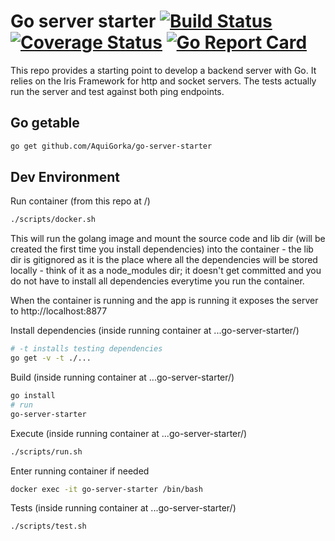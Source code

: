 # Go server starter [![Build Status](https://travis-ci.org/AquiGorka/go-server-starter.svg?branch=master)](https://travis-ci.org/AquiGorka/go-server-starter) [![Coverage Status](https://coveralls.io/repos/github/AquiGorka/go-server-starter/badge.svg?branch=master)](https://coveralls.io/github/AquiGorka/go-server-starter?branch=master) [![Go Report Card](https://goreportcard.com/badge/github.com/AquiGorka/go-server-starter)](https://goreportcard.com/report/github.com/AquiGorka/go-server-starter)

This repo provides a starting point to develop a backend server with Go. It relies on the Iris Framework for http and socket servers. The tests actually run the server and test against both ping endpoints.

## Go getable
```sh
go get github.com/AquiGorka/go-server-starter
```

## Dev Environment

Run container (from this repo at /)
```sh
./scripts/docker.sh
```

This will run the golang image and mount the source code and lib dir (will be created the first time you install dependencies) into the container - the lib dir is gitignored as it is the place where all the dependencies will be stored locally - think of it as a node_modules dir; it doesn't get committed and you do not have to install all dependencies everytime you run the container.

When the container is running and the app is running it exposes the server to http://localhost:8877

Install dependencies (inside running container at ...go-server-starter/)
```sh
# -t installs testing dependencies
go get -v -t ./...
```

Build (inside running container at ...go-server-starter/)
```sh
go install
# run
go-server-starter
```

Execute (inside running container at ...go-server-starter/)
```sh
./scripts/run.sh
```

Enter running container if needed
```sh
docker exec -it go-server-starter /bin/bash
```

Tests (inside running container at ...go-server-starter/)
```sh
./scripts/test.sh
```
